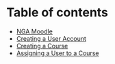 # Table of contents

* [NGA Moodle](README.md)
* [Creating a User Account](creating-a-user-account.md)
* [Creating a Course](nga-moodle-creating-a-course.md)
* [Assigning a User to a Course](nga-moodle-enrolling-a-student-in-a-course.md)

